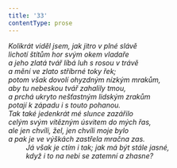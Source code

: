 ```yaml
---
title: '33'
contentType: prose
---
```


_Kolikrát viděl jsem, jak jitro v plné slávě  
lichotí štítům hor svým okem vladaře  
a jeho zlatá tvář líbá luh s rosou v trávě  
a mění ve zlato stříbrné toky řek;  
potom však dovolí ohyzdným nízkým mrakům,  
aby tu nebeskou tvář zahalily tmou,  
a prchá ukryto nešťastným lidským zrakům  
potají k západu i s touto pohanou.  
Tak také jedenkrát mé slunce zazářilo  
celým svým vítězným úsvitem do mých řas,  
ale jen chvíli, žel, jen chvíli moje bylo  
a pak je ve výškách zastřela mračna zas.  
         Já však je ctím i tak; jak má být stále jasné,  
         když i to na nebi se zatemní a zhasne?_
